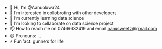 - 👋 Hi, I’m @Aanuoluwa24
- 👀 I’m interested in collobroting with other developers 
- 🌱 I’m currently learning data science
- 💞️ I’m looking to collaborate on data science project 
- 📫 How to reach me on 07466632419  and email nanusweetz@gmail.com 
- 😄 Pronouns: ...
- ⚡ Fun fact: gunners for life 

<!---
Aanuoluwa24/Aanuoluwa24 is a ✨ special ✨ repository because its `README.md` (this file) appears on your GitHub profile.
You can click the Preview link to take a look at your changes.
--->
